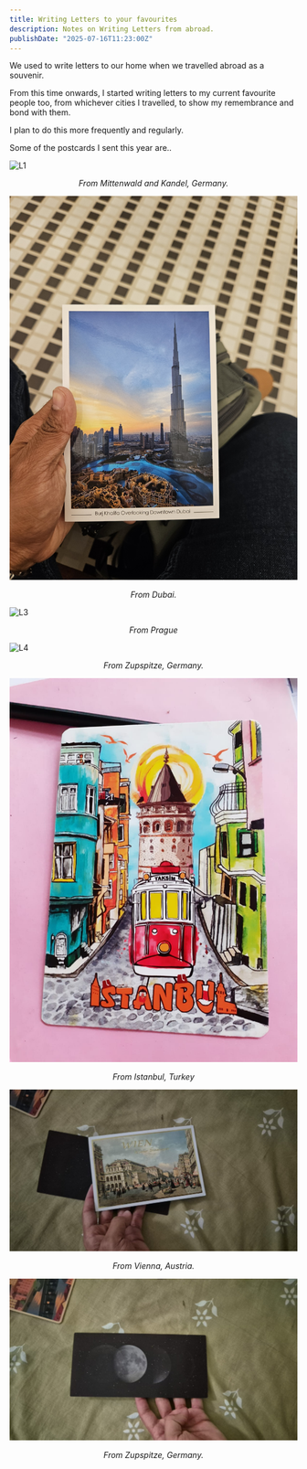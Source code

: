 ```yaml
---
title: Writing Letters to your favourites
description: Notes on Writing Letters from abroad.
publishDate: "2025-07-16T11:23:00Z"
---
```


We used to write letters to our home when we travelled abroad as a souvenir.

From this time onwards, I started writing letters to my current favourite people too, from whichever cities I travelled,  to show my remembrance and bond with them.

I plan to do this more frequently and regularly. 

Some of the postcards I sent this year are..

![L1](./L1.jpg)
<p align="center"><em>From Mittenwald and Kandel, Germany.</em></p>

![L2](./L2.jpg)
<p align="center"><em>From Dubai.</em></p>

![L3](./L3.jpg)
<p align="center"><em>From Prague</em></p>

![L4](./L4.jpg)
<p align="center"><em>From Zupspitze, Germany.</em></p>

![L5](./L5.jpeg)
<p align="center"><em>From Istanbul, Turkey</em></p>

![L6](./L6.jpeg)
<p align="center"><em>From Vienna, Austria.</em></p>

![L7](./L7.jpeg)
<p align="center"><em>From Zupspitze, Germany.</em></p>

